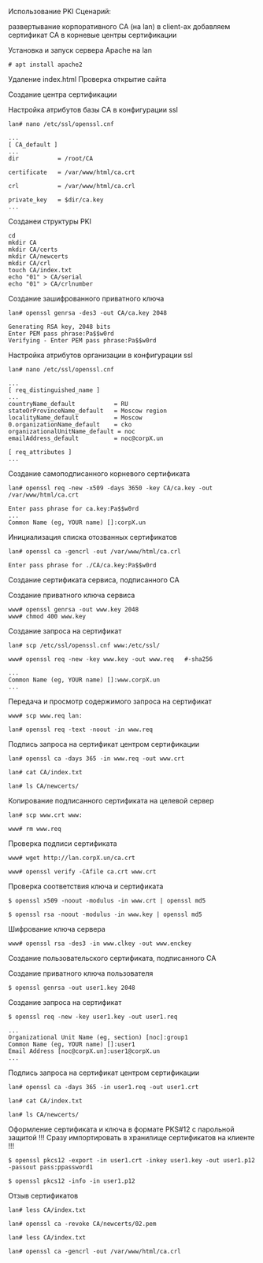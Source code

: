Использование PKI
Сценарий:

развертывание корпоративного CA (на lan)
в client-ах добавляем сертификат CA в корневые центры сертификации

Установка и запуск сервера Apache на lan
```
# apt install apache2
```
Удаление index.html
Проверка открытие сайта

Создание центра сертификации

Настройка атрибутов базы CA в конфигурации ssl
```
lan# nano /etc/ssl/openssl.cnf
```
```
...
[ CA_default ]
...
dir           = /root/CA

certificate   = /var/www/html/ca.crt

crl           = /var/www/html/ca.crl

private_key   = $dir/ca.key
...
```
Созданеи структуры PKI
```
cd
mkdir CA
mkdir CA/certs
mkdir CA/newcerts
mkdir CA/crl
touch CA/index.txt
echo "01" > CA/serial
echo "01" > CA/crlnumber
```
Создание зашифрованного приватного ключа
```
lan# openssl genrsa -des3 -out CA/ca.key 2048

Generating RSA key, 2048 bits
Enter PEM pass phrase:Pa$$w0rd
Verifying - Enter PEM pass phrase:Pa$$w0rd
```
Настройка атрибутов организации в конфигурации ssl
```
lan# nano /etc/ssl/openssl.cnf
```
```
...
[ req_distinguished_name ]
...
countryName_default           = RU
stateOrProvinceName_default   = Moscow region
localityName_default          = Moscow
0.organizationName_default    = cko
organizationalUnitName_default = noc
emailAddress_default          = noc@corpX.un

[ req_attributes ]
...
```
Создание самоподписанного корневого сертификата
```
lan# openssl req -new -x509 -days 3650 -key CA/ca.key -out /var/www/html/ca.crt
```
```
Enter pass phrase for ca.key:Pa$$w0rd
...
Common Name (eg, YOUR name) []:corpX.un
```

Инициализация списка отозванных сертификатов

```
lan# openssl ca -gencrl -out /var/www/html/ca.crl
```
```
Enter pass phrase for ./CA/ca.key:Pa$$w0rd
```

Создание сертификата сервиса, подписанного CA

Создание приватного ключа сервиса
```
www# openssl genrsa -out www.key 2048
www# chmod 400 www.key
```
Создание запроса на сертификат
```
lan# scp /etc/ssl/openssl.cnf www:/etc/ssl/
```
```
www# openssl req -new -key www.key -out www.req   #-sha256
```
```
...
Common Name (eg, YOUR name) []:www.corpX.un
...
```
Передача и просмотр содержимого запроса на сертификат
```
www# scp www.req lan:
```
```
lan# openssl req -text -noout -in www.req
```
Подпись запроса на сертификат центром сертификации
```
lan# openssl ca -days 365 -in www.req -out www.crt
```
```
lan# cat CA/index.txt
```
```
lan# ls CA/newcerts/
```
Копирование подписанного сертификата на целевой сервер
```
lan# scp www.crt www:

www# rm www.req
```
Проверка подписи сертификата
```
www# wget http://lan.corpX.un/ca.crt

www# openssl verify -CAfile ca.crt www.crt
```
Проверка соответствия ключа и сертификата
```
$ openssl x509 -noout -modulus -in www.crt | openssl md5

$ openssl rsa -noout -modulus -in www.key | openssl md5
```
Шифрование ключа сервера
```
www# openssl rsa -des3 -in www.clkey -out www.enckey
```

Создание пользовательского сертификата, подписанного CA

Создание приватного ключа пользователя

```
$ openssl genrsa -out user1.key 2048
```
Создание запроса на сертификат
```
$ openssl req -new -key user1.key -out user1.req
```
```
...
Organizational Unit Name (eg, section) [noc]:group1
Common Name (eg, YOUR name) []:user1
Email Address [noc@corpX.un]:user1@corpX.un
...
```
Подпись запроса на сертификат центром сертификации
```
lan# openssl ca -days 365 -in user1.req -out user1.crt

lan# cat CA/index.txt

lan# ls CA/newcerts/
```
Оформление сертификата и ключа в формате PKS#12 с парольной защитой
!!! Сразу импортировать в хранилище сертификатов на клиенте !!!
```
$ openssl pkcs12 -export -in user1.crt -inkey user1.key -out user1.p12 -passout pass:ppassword1

$ openssl pkcs12 -info -in user1.p12
```
Отзыв сертификатов

```
lan# less CA/index.txt

lan# openssl ca -revoke CA/newcerts/02.pem

lan# less CA/index.txt

lan# openssl ca -gencrl -out /var/www/html/ca.crl
```
